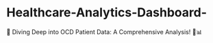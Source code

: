 # Healthcare-Analytics-Dashboard-
🚀 Diving Deep into OCD Patient Data: A Comprehensive Analysis! 🧠📊 
